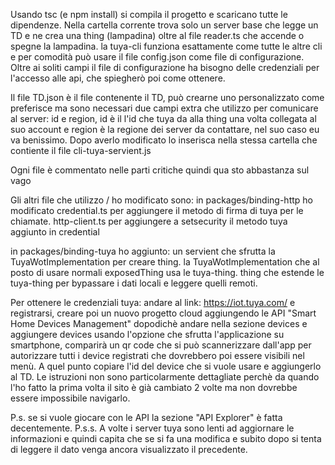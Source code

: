 Usando tsc (e npm install) si compila il progetto e scaricano tutte le dipendenze.
Nella cartella corrente trova solo un server base che legge un TD e ne crea una thing (lampadina) oltre al file reader.ts che accende o spegne la lampadina.
la tuya-cli funziona esattamente come tutte le altre cli e per comodità può usare il file config.json come file di configurazione.
Oltre ai soliti campi il file di configurazione ha bisogno delle credenziali per l'accesso alle api, che spiegherò poi come ottenere.

Il file TD.json è il file contenente il TD, può crearne uno personalizzato come preferisce ma sono necessari due campi extra che utilizzo per comunicare al server: id e region, id è il l'id che tuya da alla thing una volta collegata al suo account e region è la regione dei server da contattare, nel suo caso eu va benissimo. Dopo averlo modificato lo inserisca nella stessa cartella che contiente il file cli-tuya-servient.js

Ogni file è commentato nelle parti critiche quindi qua sto abbastanza sul vago

Gli altri file che utilizzo / ho modificato sono:
in packages/binding-http ho modificato credential.ts per aggiungere il metodo di firma di tuya per le chiamate.
http-client.ts per aggiungere a setsecurity il metodo tuya aggiunto in credential

in packages/binding-tuya ho aggiunto:
un servient che sfrutta la TuyaWotImplementation per creare thing.
la TuyaWotImplementation che al posto di usare normali exposedThing usa le tuya-thing.
thing che estende le tuya-thing per bypassare i dati locali e leggere quelli remoti.

Per ottenere le credenziali tuya:
andare al link: https://iot.tuya.com/ e registrarsi, creare poi un nuovo progetto cloud aggiungendo le API "Smart Home Devices Management"
dopodichè andare nella sezione devices e aggiungere devices usando l'opzione che sfrutta l'applicazione su smartphone, comparirà un qr code che si può scannerizzare dall'app per autorizzare tutti i device registrati che dovrebbero poi essere visibili nel menù. A quel punto copiare l'id del device che si vuole usare e aggiungerlo al TD. Le istruzioni non sono particolarmente dettagliate perchè da quando l'ho fatto la prima volta il sito è già cambiato 2 volte ma non dovrebbe essere impossibile navigarlo.

P.s. se si vuole giocare con le API la sezione "API Explorer" è fatta decentemente.
P.s.s. A volte i server tuya sono lenti ad aggiornare le informazioni e quindi capita che se si fa una modifica e subito dopo si tenta di leggere il dato venga ancora visualizzato il precedente.
